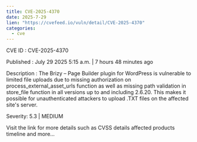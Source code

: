 ```yaml
--- 
title: CVE-2025-4370
date: 2025-7-29
lien: "https://cvefeed.io/vuln/detail/CVE-2025-4370"
categories:
  - cve
---
```


CVE ID : CVE-2025-4370

Published :  July 29
2025
5:15 a.m. | 7 hours
48 minutes ago

Description : The Brizy – Page Builder plugin for WordPress is vulnerable to limited file uploads due to missing authorization on process_external_asset_urls function as well as missing path validation in store_file function in all versions up to
and including
2.6.20. This makes it possible for unauthenticated attackers to upload .TXT files on the affected site's server.

Severity: 5.3 | MEDIUM

Visit the link for more details
such as CVSS details
affected products
timeline
and more...

